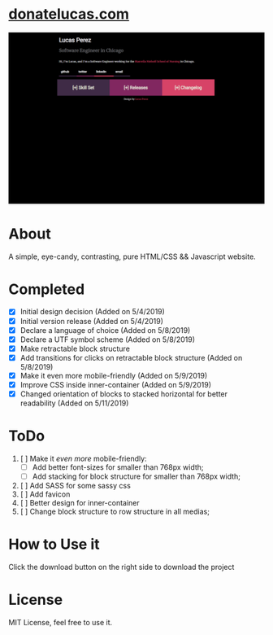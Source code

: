 # [donatelucas.com](https://donatelucas.com)

![donatelucas.com](https://github.com/donatelucas/Twilight/blob/master/img/Screenshot_2.png)

# About
A simple, eye-candy, contrasting, pure HTML/CSS && Javascript website.

# Completed
- [x] Initial design decision (Added on 5/4/2019)
- [x] Initial version release (Added on 5/4/2019)
- [x] Declare a language of choice (Added on 5/8/2019)
- [x] Declare a UTF symbol scheme (Added on 5/8/2019)
- [x] Make retractable block structure
- [x] Add transitions for clicks on retractable block structure (Added on 5/8/2019)
- [x] Make it even more mobile-friendly (Added on 5/9/2019)
- [x] Improve CSS inside inner-container (Added on 5/9/2019)
- [x] Changed orientation of blocks to stacked horizontal for better readability (Added on 5/11/2019)

# ToDo
1. [ ] Make it *even more* mobile-friendly:
    - [ ] Add better font-sizes for smaller than 768px width;
    - [ ] Add stacking for block structure for smaller than 768px width;
2. [ ] Add SASS for some sassy css
3. [ ] Add favicon
4. [ ] Better design for inner-container
5. [ ] Change block structure to row structure in all medias;

# How to Use it
Click the download button on the right side to download the project

# License
MIT License, feel free to use it.
